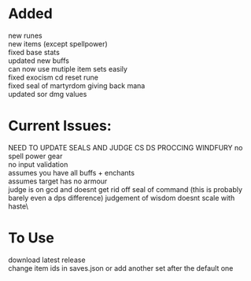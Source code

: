 # Added
new runes\
new items (except spellpower)\
fixed base stats\
updated new buffs\
can now use mutiple item sets easily\
fixed exocism cd reset rune\
fixed seal of martyrdom giving back mana\
updated sor dmg values

# Current Issues:
NEED TO UPDATE SEALS AND JUDGE CS DS PROCCING WINDFURY
no spell power gear\
no input validation\
assumes you have all buffs + enchants\
assumes target has no armour\
judge is on gcd and doesnt get rid off seal of command (this is probably barely even a dps difference)
judgement of wisdom doesnt scale with haste\

# To Use
download latest release\
change item ids in saves.json or add another set after the default one
